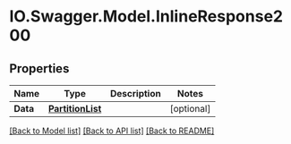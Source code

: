 # IO.Swagger.Model.InlineResponse200
## Properties

Name | Type | Description | Notes
------------ | ------------- | ------------- | -------------
**Data** | [**PartitionList**](PartitionList.md) |  | [optional] 

[[Back to Model list]](../README.md#documentation-for-models) [[Back to API list]](../README.md#documentation-for-api-endpoints) [[Back to README]](../README.md)

